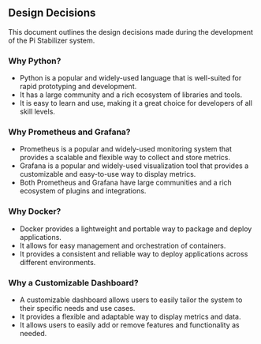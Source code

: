 Design Decisions
----------------

This document outlines the design decisions made during the development of the Pi Stabilizer system.

### Why Python?

* Python is a popular and widely-used language that is well-suited for rapid prototyping and development.
* It has a large community and a rich ecosystem of libraries and tools.
* It is easy to learn and use, making it a great choice for developers of all skill levels.

### Why Prometheus and Grafana?

* Prometheus is a popular and widely-used monitoring system that provides a scalable and flexible way to collect and store metrics.
* Grafana is a popular and widely-used visualization tool that provides a customizable and easy-to-use way to display metrics.
* Both Prometheus and Grafana have large communities and a rich ecosystem of plugins and integrations.

### Why Docker?

* Docker provides a lightweight and portable way to package and deploy applications.
* It allows for easy management and orchestration of containers.
* It provides a consistent and reliable way to deploy applications across different environments.

### Why a Customizable Dashboard?

* A customizable dashboard allows users to easily tailor the system to their specific needs and use cases.
* It provides a flexible and adaptable way to display metrics and data.
* It allows users to easily add or remove features and functionality as needed.
